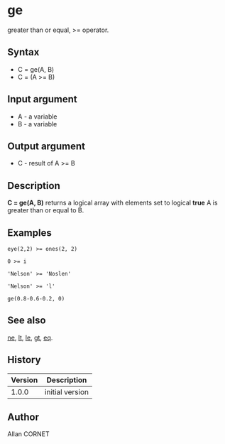 

# ge

greater than or equal, >= operator.

## Syntax

- C = ge(A, B)
- C = (A >= B)

## Input argument

 - A - a variable
 - B - a variable

## Output argument

 - C - result of A >= B

## Description


  <p><b>C = ge(A, B)</b> returns a logical array with elements set to logical <b>true</b> A is greater than or equal to B.</p>
  <p/>


## Examples

```Nelson
eye(2,2) >= ones(2, 2)
```
```Nelson
0 >= i
```
```Nelson
'Nelson' >= 'Noslen'
```
```Nelson
'Nelson' >= 'l'
```
```Nelson
ge(0.8-0.6-0.2, 0)
```

## See also

[ne](ne.md), [lt](lt.md), [le](le.md), [gt](gt.md), [eq](eq.md).
## History

|Version|Description|
|------|------|
|1.0.0|initial version|


## Author

Allan CORNET



